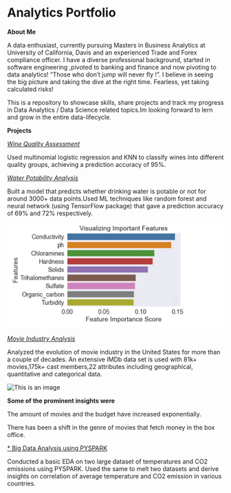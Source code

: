# Analytics Portfolio #

**About Me**

A data enthusiast, currently pursuing Masters in Business Analytics at University of California, Davis and an experienced Trade and Forex compliance officer. I have a diverse professional background, started in software engineering ,pivoted to banking and finance and now pivoting to data analytics! “Those who don’t jump will never fly !”. I believe in seeing the big picture and taking the dive at the right time. Fearless, yet taking calculated risks!

This is a repository to showcase skills, share projects and track my progress in Data Analytics / Data Science related topics.Im looking forward to lern and grow in the entire data-lifecycle.

**Projects**

[*Wine Quality Assessment*]( https://github.com/Anitha2021/Wine-Quality-Assessment/blob/main/wineQuality%20(1)-1.Rmd)

Used multinomial logistic regression and KNN to classify wines into different quality groups, achieving a prediction accuracy of 95%.

[*Water Potability Analysis*](https://github.com/Anitha2021/Water-Potability-Prediction)

Built a model that predicts whether drinking water is potable or not for around 3000+ data points.Used ML techniques like random forest and neural network (using TensorFlow package) that gave a prediction accuracy of 69% and 72% respectively.

![This is an image](https://github.com/Anitha2021/Water-Potability-Prediction/blob/main/unnamed.png)

[*Movie Industry Analysis*](https://github.com/Anitha2021/Movie-Industry-Analysis/blob/main/README.md)

Analyzed the evolution of movie industry in the United States for more than a couple of decades. An extensive IMDb data set is used with 81k+ movies,175k+ cast members,22 attributes including geographical, quantitative and categorical data.

![This is an image](https://user-images.githubusercontent.com/86379450/161842241-981b8eb0-bd33-46f7-9744-4f4b77e22e81.png)

**Some of the prominent insights were**

The amount of movies and the budget have increased exponentially.

There has been a shift in the genre of movies that fetch money in the box office.


[* Big Data Analysis using PYSPARK](https://github.com/Anitha2021/Bigdata-analysis-using-PYSPARK)

Conducted a basic EDA on two large dataset of temperatures and CO2 emissions using PYSPARK. Used the same to melt two datasets and derive insights on correlation of average temperature and CO2 emission in various countries.
